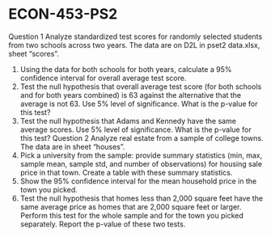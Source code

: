 # ECON-453-PS2
Question 1
Analyze standardized test scores for randomly selected students from two schools across two
years. The data are on D2L in pset2 data.xlsx, sheet “scores”.
1. Using the data for both schools for both years, calculate a 95% confidence interval for
overall average test score.
2. Test the null hypothesis that overall average test score (for both schools and for both
years combined) is 63 against the alternative that the average is not 63. Use 5% level
of significance. What is the p-value for this test?
3. Test the null hypothesis that Adams and Kennedy have the same average scores. Use
5% level of significance. What is the p-value for this test?
Question 2
Analyze real estate from a sample of college towns. The data are in sheet “houses”.
1. Pick a university from the sample: provide summary statistics (min, max, sample mean,
sample std, and number of observations) for housing sale price in that town. Create a
table with these summary statistics.
2. Show the 95% confidence interval for the mean household price in the town you picked.
3. Test the null hypothesis that homes less than 2,000 square feet have the same average
price as homes that are 2,000 square feet or larger. Perform this test for the whole
sample and for the town you picked separately. Report the p-value of these two tests.
